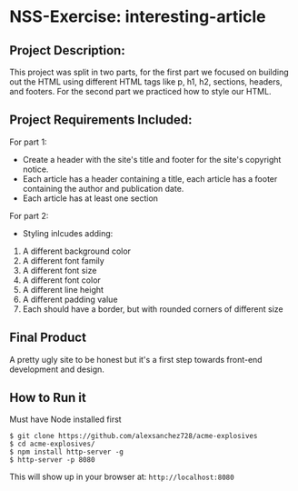 # NSS-Exercise: interesting-article

## Project Description:
 This project was split in two parts, for the first part we focused on building out the HTML using different HTML tags like p, h1, h2, sections, headers, and footers. For the second part we practiced how to style our HTML.

## Project Requirements Included:
For part 1:
* Create a header with the site's title and footer for the site's copyright notice.
* Each article has a header containing a title, each article has a footer containing the author and publication date.
* Each article has at least one section

For part 2:
* Styling inlcudes adding:
1. A different background color
2. A different font family
3. A different font size
4. A different font color
5. A different line height
6. A different padding value
7. Each should have a border, but with rounded corners of different size

## Final Product

A pretty ugly site to be honest but it's a first step towards front-end development and design.


## How to Run it
Must have Node installed first
```
$ git clone https://github.com/alexsanchez728/acme-explosives
$ cd acme-explosives/
$ npm install http-server -g
$ http-server -p 8080
```
This will show up in your browser at:
`http://localhost:8080`